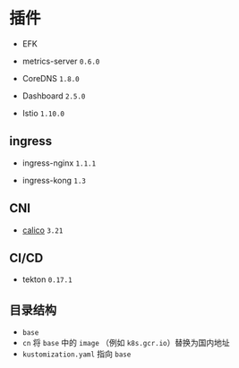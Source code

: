 # 插件

* EFK

* metrics-server `0.6.0`

* CoreDNS `1.8.0`

* Dashboard `2.5.0`

* Istio `1.10.0`

## ingress

* ingress-nginx `1.1.1`

* ingress-kong `1.3`

## CNI

* [calico](https://docs.projectcalico.org/getting-started/kubernetes/self-managed-onprem/) `3.21`

## CI/CD

* tekton `0.17.1`

## 目录结构

* `base`
* `cn` 将 `base` 中的 `image` （例如 `k8s.gcr.io`）替换为国内地址
* `kustomization.yaml` 指向 `base`
